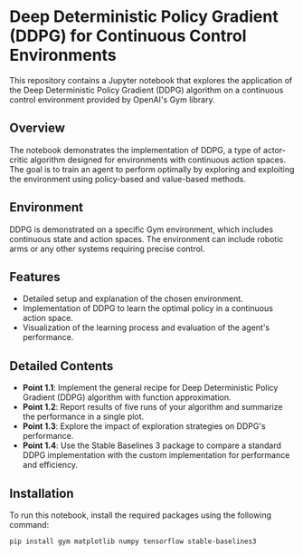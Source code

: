 # Deep Deterministic Policy Gradient (DDPG) for Continuous Control Environments

This repository contains a Jupyter notebook that explores the application of the Deep Deterministic Policy Gradient (DDPG) algorithm on a continuous control environment provided by OpenAI's Gym library.

## Overview

The notebook demonstrates the implementation of DDPG, a type of actor-critic algorithm designed for environments with continuous action spaces. The goal is to train an agent to perform optimally by exploring and exploiting the environment using policy-based and value-based methods.

## Environment

DDPG is demonstrated on a specific Gym environment, which includes continuous state and action spaces. The environment can include robotic arms or any other systems requiring precise control.

## Features

- Detailed setup and explanation of the chosen environment.
- Implementation of DDPG to learn the optimal policy in a continuous action space.
- Visualization of the learning process and evaluation of the agent's performance.

## Detailed Contents

- **Point 1.1**: Implement the general recipe for Deep Deterministic Policy Gradient (DDPG) algorithm with function approximation.
- **Point 1.2**: Report results of five runs of your algorithm and summarize the performance in a single plot.
- **Point 1.3**: Explore the impact of exploration strategies on DDPG's performance.
- **Point 1.4**: Use the Stable Baselines 3 package to compare a standard DDPG implementation with the custom implementation for performance and efficiency.

## Installation

To run this notebook, install the required packages using the following command:

```bash
pip install gym matplotlib numpy tensorflow stable-baselines3
